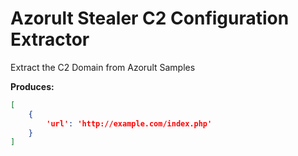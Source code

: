 # Azorult Stealer C2 Configuration Extractor

Extract the C2 Domain from Azorult Samples

**Produces:**
```json
[
    {
        'url': 'http://example.com/index.php'
    }
]
```